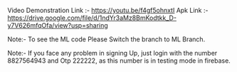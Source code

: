 Video Demonstration Link :- https://youtu.be/f4gf5ohnxtI
Apk Link :- https://drive.google.com/file/d/1ndYr3aMz8BmKodtkk_D-y7V626mfqOfa/view?usp=sharing

Note:- To see the ML code Please Switch the branch to ML Branch.

Note:- If you face any problem in signing Up, just login with the number 8827564943 and Otp 222222, as this number is in testing mode in firebase. 
